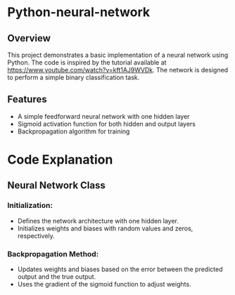 # Python-neural-network

## Overview
This project demonstrates a basic implementation of a neural network using Python. The code is inspired by the tutorial available at https://www.youtube.com/watch?v=kft1AJ9WVDk. The network is designed to perform a simple binary classification task.


## Features
- A simple feedforward neural network with one hidden layer
- Sigmoid activation function for both hidden and output layers
- Backpropagation algorithm for training

# Code Explanation
## Neural Network Class

### Initialization:

- Defines the network architecture with one hidden layer.
- Initializes weights and biases with random values and zeros, respectively.

### Backpropagation Method:

- Updates weights and biases based on the error between the predicted output and the true output.
- Uses the gradient of the sigmoid function to adjust weights.
